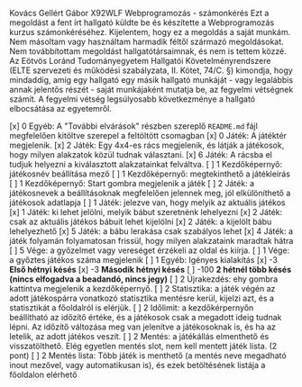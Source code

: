 Kovács Gellért Gábor
X92WLF
Webprogramozás - számonkérés
Ezt a megoldást a fent írt hallgató küldte be és készítette a Webprogramozás kurzus számonkéréséhez.
Kijelentem, hogy ez a megoldás a saját munkám. Nem másoltam vagy használtam harmadik féltől 
származó megoldásokat. Nem továbbítottam megoldást hallgatótársaimnak, és nem is tettem közzé. 
Az Eötvös Loránd Tudományegyetem Hallgatói Követelményrendszere 
(ELTE szervezeti és működési szabályzata, II. Kötet, 74/C. §) kimondja, hogy mindaddig, 
amíg egy hallgató egy másik hallgató munkáját - vagy legalábbis annak jelentős részét - 
saját munkájaként mutatja be, az fegyelmi vétségnek számít. 
A fegyelmi vétség legsúlyosabb következménye a hallgató elbocsátása az egyetemről.


[x] 0 Egyéb: A "További elvárások" részben szereplő `README.md` fájl megfelelően kitöltve szerepel a feltöltött csomagban
[x] 0 Játék: A játéktér megjelenik.
[x] 2 Játék: Egy 4x4-es rács megjelenik, és látják a játékosok, hogy milyen alakzatok közül tudnak választani.
[x] 6 Játék: A rácsba el tudjuk helyezni a kiválasztott alakzatainkat felváltva.
[ ] 1 Kezdőképernyő: játékosnév beállítása mező
[ ] 1 Kezdőképernyő: megtekinthető a játékleírás
[ ] 1 Kezdőképernyő: Start gombra megjelenik a játék
[ ] 2 Játék: a játékosnevek a beállításoknak megfelelően jelennek meg, jól elkülöníthető a játékosok adatlapja
[ ] 1 Játék: jelezve van, hogy melyik az aktuális játékos
[x] 1 Játék: ki lehet jelölni, melyik bábut szeretnénk lehelyezni
[x] 2 Játék: csak az aktuális játékos bábuit lehet kijelölni
[x] 2 Játék: a kijelölt bábu lehelyezhető
[x] 5 Játék: a bábu lerakása csak szabályos lehet
[x] 4 Játék: a játék folyamán folyamatosan frissül, hogy milyen alakzataink maradtak hátra
[ ] 5 Vége: a győzelmet vagy vereséget érzékeli az oldal és kiírja.
[ ] 1 Vége: a győztes játékos száma megjelenik
[ ] 1 Egyéb: Igényes kialakítás
[x] -3 **Első hétnyi késés**
[x] -3 **Második hétnyi késés**
[ ] -100 **2 hétnél több késés (nincs elfogadva a beadandó, nincs jegy)**
[ ] 2 Újrakezdés: ehy gombra kattintva megjelenik a kezdőképernyő.
[ ] 2 Statisztika: a játék végén az adott játékospárra vonatkozó statisztika mentésre kerül, kijelzi azt, és a statisztikát a főoldalról is elérjük.
[ ] 2 Időlimit: a kezdőkérpernyőn beállítható az időzítő értéke, és a játékosok csak a megadott ideig tudnak lépni. Az időzítő változása meg van jelenítve a játékosoknak is, és ha az letelik, az adott játékos veszít.
[ ] 2 Mentés: a játékállás elmenthető és visszatölthető. Elég egyetlen mentés slot, nem kell mentett játék lista. (2 pont)
[ ] 2 Mentés lista: Több játék is menthető (a mentés neve megadható inout mezővel, vagy automatikusan is), és ezek betöltésének listája a főoldalon elérhető